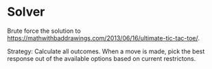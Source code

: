 # Solver

Brute force the solution to <https://mathwithbaddrawings.com/2013/06/16/ultimate-tic-tac-toe/>.

Strategy: Calculate all outcomes. When a move is made,
pick the best response out of the available options based on current restrictons.
